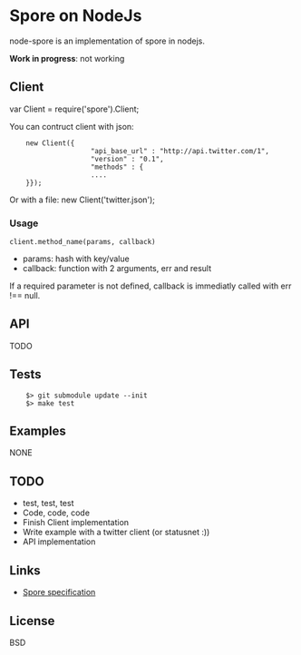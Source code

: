 # Spore on NodeJs #

node-spore is an implementation of spore in nodejs.

**Work in progress**: not working

## Client ##

var Client = require('spore').Client;

You can contruct client with json:

        new Client({
                        "api_base_url" : "http://api.twitter.com/1",
                        "version" : "0.1",
                        "methods" : {
                        ....
        }});

Or with a file:
new Client('twitter.json');

### Usage ###

`client.method_name(params, callback)`

* params: hash with key/value
* callback: function with 2 arguments, err and result

If a required parameter is not defined, callback is immediatly called with err !== null.

## API ##

TODO

## Tests ##

        $> git submodule update --init
        $> make test

## Examples ##

NONE

## TODO ##

* test, test, test
* Code, code, code
* Finish Client implementation
* Write example with a twitter client (or statusnet :))
* API implementation

## Links ##

* [Spore specification](http://github.com/SPORE/specifications.git)

## License ##

BSD
